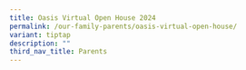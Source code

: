 ```yaml
---
title: Oasis Virtual Open House 2024
permalink: /our-family-parents/oasis-virtual-open-house/
variant: tiptap
description: ""
third_nav_title: Parents
---
```

